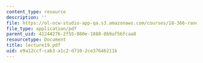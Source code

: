 ```yaml
---
content_type: resource
description: ''
file: https://ol-ocw-studio-app-qa.s3.amazonaws.com/courses/18-366-random-walks-and-diffusion-fall-2006/e9a12ccfcab3a1c2d7102ce37646211b_lecture19.pdf
file_type: application/pdf
parent_uid: 41244276-2f55-080e-1888-0b9af56fcaa8
resourcetype: Document
title: lecture19.pdf
uid: e9a12ccf-cab3-a1c2-d710-2ce37646211b
---
```

